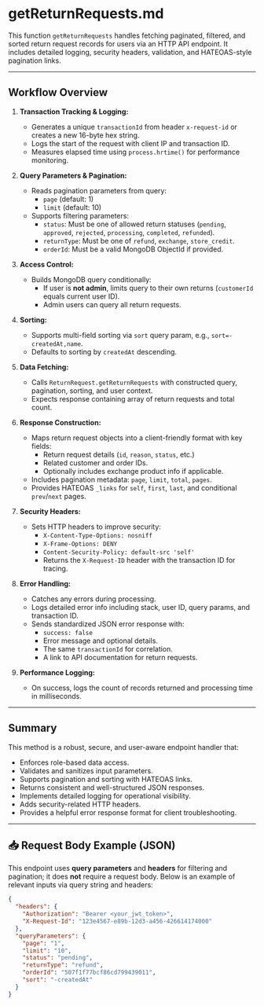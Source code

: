 # getReturnRequests.md

This function `getReturnRequests` handles fetching paginated, filtered, and sorted return request records for users via an HTTP API endpoint. It includes detailed logging, security headers, validation, and HATEOAS-style pagination links.

---

## Workflow Overview

1. **Transaction Tracking & Logging:**
   - Generates a unique `transactionId` from header `x-request-id` or creates a new 16-byte hex string.
   - Logs the start of the request with client IP and transaction ID.
   - Measures elapsed time using `process.hrtime()` for performance monitoring.

2. **Query Parameters & Pagination:**
   - Reads pagination parameters from query:
     - `page` (default: 1)
     - `limit` (default: 10)
   - Supports filtering parameters:
     - `status`: Must be one of allowed return statuses (`pending`, `approved`, `rejected`, `processing`, `completed`, `refunded`).
     - `returnType`: Must be one of `refund`, `exchange`, `store_credit`.
     - `orderId`: Must be a valid MongoDB ObjectId if provided.

3. **Access Control:**
   - Builds MongoDB query conditionally:
     - If user is **not admin**, limits query to their own returns (`customerId` equals current user ID).
     - Admin users can query all return requests.

4. **Sorting:**
   - Supports multi-field sorting via `sort` query param, e.g., `sort=-createdAt,name`.
   - Defaults to sorting by `createdAt` descending.

5. **Data Fetching:**
   - Calls `ReturnRequest.getReturnRequests` with constructed query, pagination, sorting, and user context.
   - Expects response containing array of return requests and total count.

6. **Response Construction:**
   - Maps return request objects into a client-friendly format with key fields:
     - Return request details (`id`, `reason`, `status`, etc.)
     - Related customer and order IDs.
     - Optionally includes exchange product info if applicable.
   - Includes pagination metadata: `page`, `limit`, `total`, `pages`.
   - Provides HATEOAS `_links` for `self`, `first`, `last`, and conditional `prev`/`next` pages.

7. **Security Headers:**
   - Sets HTTP headers to improve security:
     - `X-Content-Type-Options: nosniff`
     - `X-Frame-Options: DENY`
     - `Content-Security-Policy: default-src 'self'`
     - Returns the `X-Request-ID` header with the transaction ID for tracing.

8. **Error Handling:**
   - Catches any errors during processing.
   - Logs detailed error info including stack, user ID, query params, and transaction ID.
   - Sends standardized JSON error response with:
     - `success: false`
     - Error message and optional details.
     - The same `transactionId` for correlation.
     - A link to API documentation for return requests.

9. **Performance Logging:**
   - On success, logs the count of records returned and processing time in milliseconds.

---

## Summary

This method is a robust, secure, and user-aware endpoint handler that:

- Enforces role-based data access.
- Validates and sanitizes input parameters.
- Supports pagination and sorting with HATEOAS links.
- Returns consistent and well-structured JSON responses.
- Implements detailed logging for operational visibility.
- Adds security-related HTTP headers.
- Provides a helpful error response format for client troubleshooting.

---

## 📥 Request Body Example (JSON)

This endpoint uses **query parameters** and **headers** for filtering and pagination; it does **not** require a request body. Below is an example of relevant inputs via query string and headers:

```json
{
  "headers": {
    "Authorization": "Bearer <your_jwt_token>",
    "X-Request-Id": "123e4567-e89b-12d3-a456-426614174000"
  },
  "queryParameters": {
    "page": "1",
    "limit": "10",
    "status": "pending",
    "returnType": "refund",
    "orderId": "507f1f77bcf86cd799439011",
    "sort": "-createdAt"
  }
}
